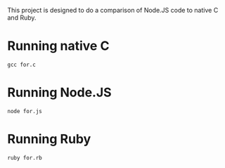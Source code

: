 This project is designed to do a comparison of Node.JS code to native C and Ruby.

Running native C
================

    gcc for.c

Running Node.JS
===============

    node for.js

Running Ruby
============

    ruby for.rb